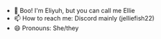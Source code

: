 - 👋 Boo! I'm Eliyuh, but you can call me Ellie
- 📫 How to reach me: Discord mainly (jelliefish22)
- 😄 Pronouns: She/they

<!---
Eliyuh-Shafer/Eliyuh-Shafer is a ✨ special ✨ repository because its `README.md` (this file) appears on your GitHub profile.
You can click the Preview link to take a look at your changes.
--->
